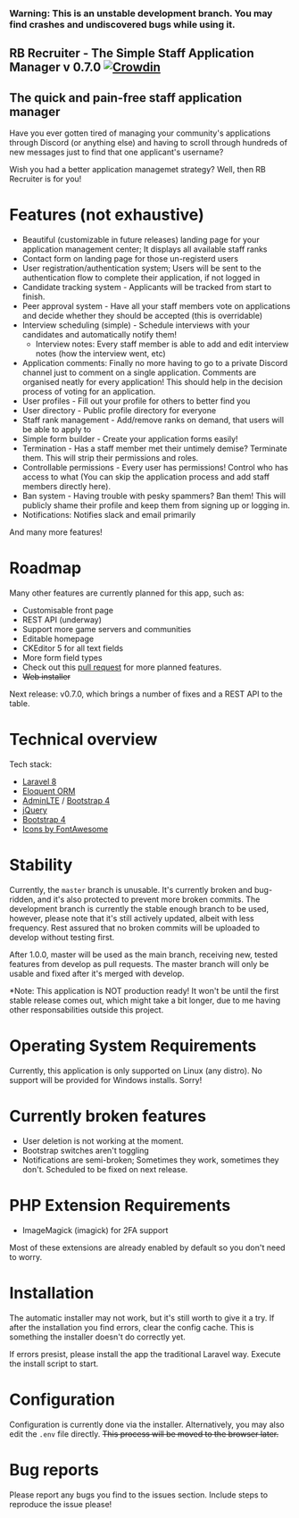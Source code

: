 ### Warning: This is an unstable development branch. You may find crashes and undiscovered bugs while using it.

## RB Recruiter - The Simple Staff Application Manager v 0.7.0 [![Crowdin](https://badges.crowdin.net/raspberry-staff-manager/localized.svg)](https://crowdin.com/project/raspberry-staff-manager)

## The quick and pain-free staff application manager

Have you ever gotten tired of managing your community's applications through Discord (or anything else) and having to scroll through hundreds of new messages just to find that one applicant's username?


Wish you had a better application managemet strategy? Well, then RB Recruiter is for you!


# Features (not exhaustive)
 - Beautiful (customizable in future releases) landing page for your application management center; It displays all available staff ranks
 - Contact form on landing page for those un-registerd users
 - User registration/authentication system; Users will be sent to the authentication flow to complete their application, if not logged in
 - Candidate tracking system - Applicants will be tracked from start to finish.
 - Peer approval system - Have all your staff members vote on applications and decide whether they should be accepted (this is overridable)
 - Interview scheduling (simple) - Schedule interviews with your candidates and automatically notify them!
   - Interview notes: Every staff member is able to add and edit interview notes (how the interview went, etc)
 - Application comments: Finally no more having to go to a private Discord channel just to comment on a single application. Comments are organised neatly for every application! This should help in the decision process of voting for an application.
 - User profiles - Fill out your profile for others to better find you
 - User directory - Public profile directory for everyone
 - Staff rank management - Add/remove ranks on demand, that users will be able to apply to
 - Simple form builder - Create your application forms easily!
 - Termination - Has a staff member met their untimely demise? Terminate them. This will strip their permissions and roles.
 - Controllable permissions - Every user has permissions! Control who has access to what (You can skip the application process and add staff members directly here).
 - Ban system - Having trouble with pesky spammers? Ban them! This will publicly shame their profile and keep them from signing up or logging in.
 - Notifications: Notifies slack and email primarily

 And many more features!

# Roadmap

Many other features are currently planned for this app, such as:
  - Customisable front page
  - REST API (underway)
  - Support more game servers and communities
  - Editable homepage
  - CKEditor 5 for all text fields
  - More form field types
  - Check out this [pull request](https://code.spacejewel-hosting.com/spacejewelhosting/staffmanager/pulls/1) for more planned features.
  - ~~Web installer~~

Next release: v0.7.0, which brings a number of fixes and a REST API to the table.

# Technical overview

Tech stack:
 - [Laravel 8](https://laravel.com/)
 - [Eloquent ORM](https://laravel.com/docs/5.0/eloquent)
 - [AdminLTE](https://adminlte.io/) / [Bootstrap 4](https://getbootstrap.com/docs/4.0/getting-started/introduction/)
 - [jQuery](https://jquery.com/)
 - [Bootstrap 4](https://getbootstrap.com/)
 - [Icons by FontAwesome](https://fontawesome.com/)
 
 # Stability
 
 Currently, the ``master`` branch is unusable. It's currently broken and bug-ridden, and it's also protected to prevent more broken commits. The development branch is currently the stable enough branch to be used, however, please note that it's still actively updated, albeit with less frequency. Rest assured that no broken commits will be uploaded to develop without testing first.
 
 After 1.0.0, master will be used as the main branch, receiving new, tested features from develop as pull requests. The master branch will only be usable and fixed after it's merged with develop.
 
 *Note: This application is NOT production ready! It won't be until the first stable release comes out, which might take a bit longer, due to me having other responsabilities outside this project.

# Operating System Requirements

 Currently, this application is only supported on Linux (any distro). No support will be provided for Windows installs. Sorry!


# Currently broken features
 - User deletion is not working at the moment.
 - Bootstrap switches aren't toggling
 - Notifications are semi-broken; Sometimes they work, sometimes they don't. Scheduled to be fixed on next release.

 # PHP Extension Requirements

 - ImageMagick (imagick) for 2FA support

 Most of these extensions are already enabled by default so you don't need to worry.

 # Installation

The automatic installer may not work, but it's still worth to give it a try. If after the installation you find errors, clear the config cache. This is something the installer doesn't do correctly yet.

If errors presist, please install the app the traditional Laravel way. Execute the install script to start.

 # Configuration
Configuration is currently done via the installer. Alternatively, you may also edit the ``.env`` file directly.
~~This process will be moved to the browser later.~~

# Bug reports

Please report any bugs you find to the issues section. Include steps to reproduce the issue please!
